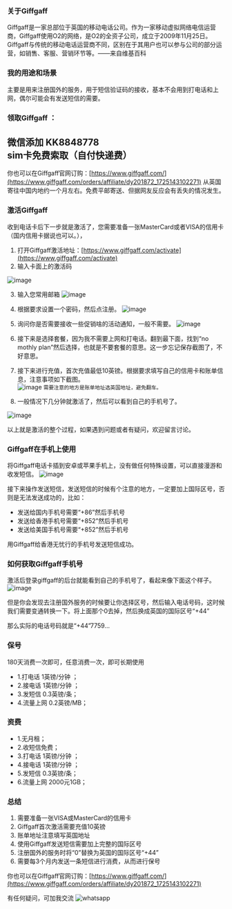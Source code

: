 ### 关于Giffgaff
Giffgaff是一家总部位于英国的移动电话公司。作为一家移动虚拟网络电信运营商，Giffgaff使用O2的网络，是O2的全资子公司，成立于2009年11月25日。 Giffgaff与传统的移动电话运营商不同，区别在于其用户也可以参与公司的部分运营，如销售、客服、营销环节等。——来自维基百科


### 我的用途和场景
主要是用来注册国外的服务，用于短信验证码的接收，基本不会用到打电话和上网，偶尔可能会有发送短信的需要。
 
 ### 领取Giffgaff  ：
## 微信添加 **KK8848778**     sim卡免费索取（自付快递费）
 
你也可以在Giffgaff官网订购：[https://www.giffgaff.com/](https://www.giffgaff.com/orders/affiliate/dy201872_1725143102271)
 从英国寄往中国内地约一个月左右。免费平邮寄送、但据网友反应会有丢失的情况发生。

### 激活Giffgaff
收到电话卡后下一步就是激活了，您需要准备一张MasterCard或者VISA的信用卡（国内信用卡据说也可以。）， 

1.  打开Giffgaff激活地址：[https://www.giffgaff.com/activate](https://www.giffgaff.com/activate)
2. 输入卡面上的激活码
 
![image](https://github.com/user-attachments/assets/1b0e9306-aa38-4eae-bf3d-001091edf5e8)

3. 输入您常用邮箱
![image](https://github.com/user-attachments/assets/5eb2ee02-455c-4b23-bfbc-e8cef2a6e16a)

4. 根据要求设置一个密码，然后点注册。
![image](https://github.com/user-attachments/assets/897d9b03-9d3f-4efa-a705-07be1babacc2)

5. 询问你是否需要接收一些促销啥的活动通知，一般不需要。
![image](https://github.com/user-attachments/assets/8dc91ca0-9302-468a-922f-9df6c639600d)

6.  接下来是选择套餐，因为我不需要上网和打电话。翻到最下面，找到“no mothly plan”然后选择，也就是不要套餐的意思。这一步忘记保存截图了，不好意思。
7. 接下来进行充值，首次充值最低10英镑。根据要求填写自己的信用卡和账单信息，注意事项如下截图。  
![image](https://github.com/user-attachments/assets/53a224f1-b2a6-4b89-bd55-28f6912a3fc5)
`需要注意的地方是账单地址选英国地址，避免翻车。`
8.  一般情况下几分钟就激活了，然后可以看到自己的手机号了。

![image](https://github.com/user-attachments/assets/af65c1c0-55d7-4b17-aa1e-d0c819ab7626) 

以上就是激活的整个过程，如果遇到问题或者有疑问，欢迎留言讨论。

### Giffgaff在手机上使用
将Giffgaff电话卡插到安卓或苹果手机上，没有做任何特殊设置，可以直接漫游和收发短信。
![image](https://github.com/user-attachments/assets/63bc051c-ebbf-4b27-a9c7-5fcea61ddba7)

  接下来操作发送短信，发送短信的时候有个注意的地方，一定要加上国际区号，否则是无法发送成功的，比如：

- 发送给国内手机号需要“+86”然后手机号
- 发送给香港手机号需要“+852”然后手机号
- 发送给美国手机号需要“+852”然后手机号

 
用Giffgaff给香港无忧行的手机号发送短信成功。

### 如何获取Giffgaff手机号
激活后登录giffgaff的后台就能看到自己的手机号了，看起来像下面这个样子。
![image](https://github.com/user-attachments/assets/fe41e325-3244-406c-b36b-2c2e7bd5a04d)

但是你会发现去注册国外服务的时候要让你选择区号，然后输入电话号码，这时候我们需要变通转换一下。将上面那个0去掉，然后换成英国的国际区号“+44”

那么实际的电话号码就是“+44”7759...

### 保号

180天消费一次即可，任意消费一次，即可长期使用 

- 1.打电话 1英镑/分钟 ； 
- 2.接电话 1英镑/分钟 ； 
- 3.发短信 0.3英镑/条； 
- 4.流量上网 0.2英镑/MB； 

 
### 资费

- 1.无月租； 
- 2.收短信免费； 
- 3.打电话 1英镑/分钟 ； 
- 4.接电话 1英镑/分钟 ； 
- 5.发短信 0.3英镑/条； 
- 6.流量上网 2000元1GB；

### 总结

1. 需要准备一张VISA或MasterCard的信用卡
2. Giffgaff首次激活需要充值10英镑
3. 账单地址注意填写英国地址
4. 使用Giffgaff发送短信需要加上完整的国际区号
5. 注册国外的服务时将“0”替换为英国的国际区号“+44”
6. 需要每3个月内发送一条短信进行消费，从而进行保号

 

你也可以在Giffgaff官网订购：[https://www.giffgaff.com/](https://www.giffgaff.com/orders/affiliate/dy201872_1725143102271)
 
有任何疑问，可加我交流
![whatsapp](https://github.com/user-attachments/assets/dc5c7a78-b4dc-4fda-805a-796418a7090f)
